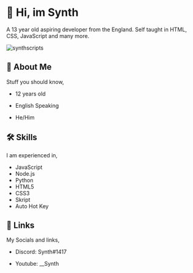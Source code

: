 # 👋 Hi, im Synth

A 13 year old aspiring developer from the England. 
Self taught in HTML, CSS, JavaScript and many more.

<p align="left"> <img src="https://komarev.com/ghpvc/?username=synthscripts&label=Profile%20views&color=0e75b6&style=flat" alt="synthscripts" /> </p>


## 🚀 About Me

Stuff you should know,

- 12 years old

- English Speaking

- He/Him


## 🛠 Skills

I am experienced in,

- JavaScript
- Node.js
- Python
- HTML5
- CSS3
- Skript
- Auto Hot Key


## 🔗 Links

My Socials and links,

- Discord: Synth#1417

- Youtube: __Synth
